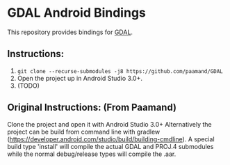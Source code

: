 # GDAL Android Bindings
This repository provides bindings for [GDAL](https://www.gdal.org).

## Instructions:
1. `git clone --recurse-submodules -j8 https://github.com/paamand/GDAL`
2.  Open the project up in Android Studio 3.0+.
3.  (TODO)

## Original Instructions: (From Paamand)
Clone the project and open it with Android Studio 3.0+
Alternatively the project can be build from command line with gradlew (https://developer.android.com/studio/build/building-cmdline).
A special build type 'install' will compile the actual GDAL and PROJ.4 submodules while the normal debug/release types will compile the .aar.
